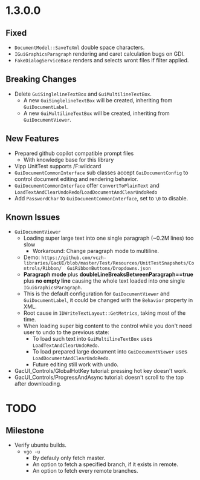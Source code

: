 # 1.3.0.0

## Fixed

- `DocumentModel::SaveToXml` double space characters.
- `IGuiGraphicsParagraph` rendering and caret calculation bugs on GDI.
- `FakeDialogServiceBase` renders and selects wront files if filter applied.

## Breaking Changes

- Delete `GuiSinglelineTextBox` and `GuiMultilineTextBox`.
  - A new `GuiSinglelineTextBox` will be created, inheriting from `GuiDocumentLabel`.
  - A new `GuiMultilineTextBox` will be created, inheriting from `GuiDocumentViewer`.

## New Features

- Prepared github copilot compatible prompt files
  - With knowledge base for this library
- Vlpp UnitTest supports /F:wildcard
- `GuiDocumentCommonInterface` sub classes accept `GuiDocumentConfig` to control document editing and rendering behavior.
- `GuiDocumentCommonInterface` offer `ConvertToPlainText` and `LoadTextAndClearUndoRedo`/`LoadDocumentAndClearUndoRedo`
- Add `PasswordChar` to `GuiDocumentCommonInterface`, set to `\0` to disable.

## Known Issues

- `GuiDocumentViewer`
    - Loading super large text into one single paragraph (~0.2M lines) too slow
      - Workaround: Change paragraph mode to multiline.
    - Demo: `https://github.com/vczh-libraries/GacUI/blob/master/Test/Resources/UnitTestSnapshots/Controls/Ribbon/  GuiRibbonButtons/Dropdowns.json`
    - **Paragraph mode** plus **doubleLineBreaksBetweenParagraph==true** plus **no empty line** causing the whole text   loaded into one single `IGuiGraphicsParagraph`.
    - This is the default configuration for `GuiDocumentViewer` and `GuiDocumentLabel`, it could be changed with the   `Behavior` property in XML.
    - Root cause in `IDWriteTextLayout::GetMetrics`, taking most of the time.
  - When loading super big content to the control while you don't need user to undo to the previous state:
    - To load such text into `GuiMultilineTextBox` uses `LoadTextAndClearUndoRedo`.
    - To load prepared large document into `GuiDocumentViewer` uses `LoadDocumentAndClearUndoRedo`.
    - Future editing still work with undo.
- GacUI_Controls/GlobalHotKey tutorial: pressing hot key doesn't work.
- GacUI_Controls/ProgressAndAsync tutorial: doesn't scroll to the top after downloading.

# TODO

## Milestone

- Verify ubuntu builds.
  - `vgo -u`
    - By defauly only fetch master.
    - An option to fetch a specified branch, if it exists in remote.
    - An option to fetch every remote branches.
